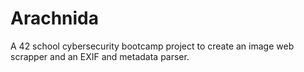 # Arachnida
A 42 school cybersecurity bootcamp project to create an image web scrapper and an EXIF and metadata parser.
